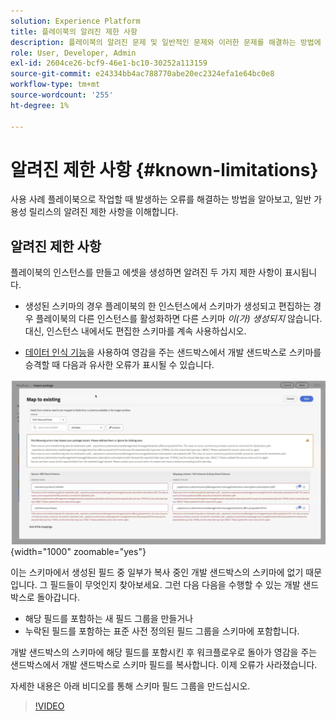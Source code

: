 ```yaml
---
solution: Experience Platform
title: 플레이북의 알려진 제한 사항
description: 플레이북의 알려진 문제 및 일반적인 문제와 이러한 문제를 해결하는 방법에 대해 자세히 알아보십시오
role: User, Developer, Admin
exl-id: 2604ce26-bcf9-46e1-bc10-30252a113159
source-git-commit: e24334bb4ac788770abe20ec2324efa1e64bc0e8
workflow-type: tm+mt
source-wordcount: '255'
ht-degree: 1%

---
```



# 알려진 제한 사항 {#known-limitations}

사용 사례 플레이북으로 작업할 때 발생하는 오류를 해결하는 방법을 알아보고, 일반 가용성 릴리스의 알려진 제한 사항을 이해합니다.

## 알려진 제한 사항

플레이북의 인스턴스를 만들고 에셋을 생성하면 알려진 두 가지 제한 사항이 표시됩니다.

* 생성된 스키마의 경우 플레이북의 한 인스턴스에서 스키마가 생성되고 편집하는 경우 플레이북의 다른 인스턴스를 활성화하면 다른 스키마 *이(가) 생성되지* 않습니다. 대신, 인스턴스 내에서도 편집한 스키마를 계속 사용하십시오.

* [데이터 인식 기능](/help/use-case-playbooks/playbooks/data-awareness.md)을 사용하여 영감을 주는 샌드박스에서 개발 샌드박스로 스키마를 승격할 때 다음과 유사한 오류가 표시될 수 있습니다.

![스키마 매핑 워크플로에 오류가 표시됩니다.](/help/use-case-playbooks/assets/playbooks/troubleshooting/schema-errors.png){width="1000" zoomable="yes"}

이는 스키마에서 생성된 필드 중 일부가 복사 중인 개발 샌드박스의 스키마에 없기 때문입니다. 그 필드들이 무엇인지 찾아보세요. 그런 다음 다음을 수행할 수 있는 개발 샌드박스로 돌아갑니다.

* 해당 필드를 포함하는 새 필드 그룹을 만들거나
* 누락된 필드를 포함하는 표준 사전 정의된 필드 그룹을 스키마에 포함합니다.

개발 샌드박스의 스키마에 해당 필드를 포함시킨 후 워크플로우로 돌아가 영감을 주는 샌드박스에서 개발 샌드박스로 스키마 필드를 복사합니다. 이제 오류가 사라졌습니다.

자세한 내용은 아래 비디오를 통해 스키마 필드 그룹을 만드십시오.

>[!VIDEO](https://video.tv.adobe.com/v/27013/?learn=on)
